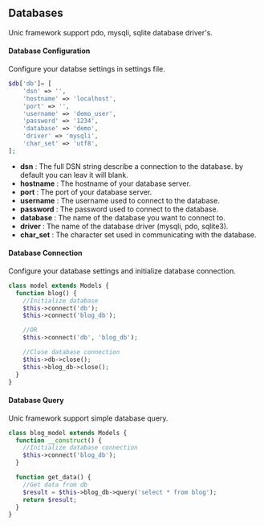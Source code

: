## Databases

  Unic framework support pdo, mysqli, sqlite database driver's.

#### Database Configuration

  Configure your databse settings in settings file.

```php
$db['db']= [
    'dsn' => '',
    'hostname' => 'localhost',
    'port' => '',
    'username' => 'demo_user',
    'password' => '1234',
    'database' => 'demo',
    'driver' => 'mysqli',
    'char_set' => 'utf8',
];
```

  - **dsn** : The full DSN string describe a connection to the database. by default you can leav it will blank.
  - **hostname** : The hostname of your database server.
  - **port** : The port of your database server.
  - **username** : The username used to connect to the database.
  - **password** : The password used to connect to the database.
  - **database** : The name of the database you want to connect to.
  - **driver** : The name of the database driver (mysqli, pdo, sqlite3).
  - **char_set** : The character set used in communicating with the database.


#### Database Connection

  Configure your database settings and initialize database connection.

```php
class model extends Models {
  function blog() {
    //Initialize database
    $this->connect('db');
    $this->connect('blog_db');

    //OR
    $this->connect('db', 'blog_db');

    //Close database connection
    $this->db->close();
    $this->blog_db->close();
  }
}
```


#### Database Query

  Unic framework support simple database query.

```php
class blog_model extends Models {
  function __construct() {
    //Initialize database connection
    $this->connect('blog_db');
  }

  function get_data() {
    //Get data from db
    $result = $this->blog_db->query('select * from blog');
    return $result;
  }
}
```
